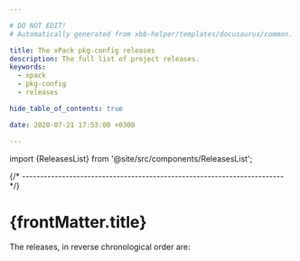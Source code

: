 ```yaml
---

# DO NOT EDIT!
# Automatically generated from xbb-helper/templates/docusaurus/common.

title: The xPack pkg-config releases
description: The full list of project releases.
keywords:
  - xpack
  - pkg-config
  - releases

hide_table_of_contents: true

date: 2020-07-21 17:53:00 +0300

---
```


<head><title>{frontMatter.title}</title></head>
<head><meta property="og:title" content={frontMatter.title}/></head>

import {ReleasesList} from '@site/src/components/ReleasesList';

{/* ------------------------------------------------------------------------ */}

# {frontMatter.title}

The releases, in reverse chronological order are:

<ReleasesList />
